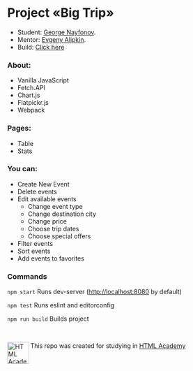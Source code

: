 # Project «Big Trip»

* Student: [George Nayfonov](https://github.com/greco-code).
* Mentor: [Evgeny Alipkin](https://github.com/ealipkin).
* Build: [Click here](https://greco-code.github.io/Big-Trip/)


### About:
- Vanilla JavaScript
- Fetch.API 
- Chart.js
- Flatpickr.js  
- Webpack

### Pages:
- Table
- Stats

### You can: 
- Create New Event
- Delete events
- Edit available events
  - Change event type
  - Change destination city 
  - Change price 
  - Choose trip dates
  - Choose special offers
- Filter events
- Sort events
- Add events to favorites

### Commands

`npm start`
Runs dev-server ([http://localhost:8080](http://localhost:8080) by default)

`npm test`
Runs eslint and editorconfig

`npm run build`
Builds project

<br>

<a href="https://htmlacademy.ru/intensive/ecmascript"><img align="left" width="50" height="50" title="HTML Academy" src="https://up.htmlacademy.ru/static/img/intensive/ecmascript/logo-for-github.svg"></a>

This repo was created for studying in [HTML Academy](https://htmlacademy.ru/intensive/ecmascript)

[check-image]: https://github.com/htmlacademy-ecmascript/1035371-big-trip-14/workflows/Project%20check/badge.svg?branch=master
[check-url]: https://github.com/htmlacademy-ecmascript/1035371-big-trip-14/actions
